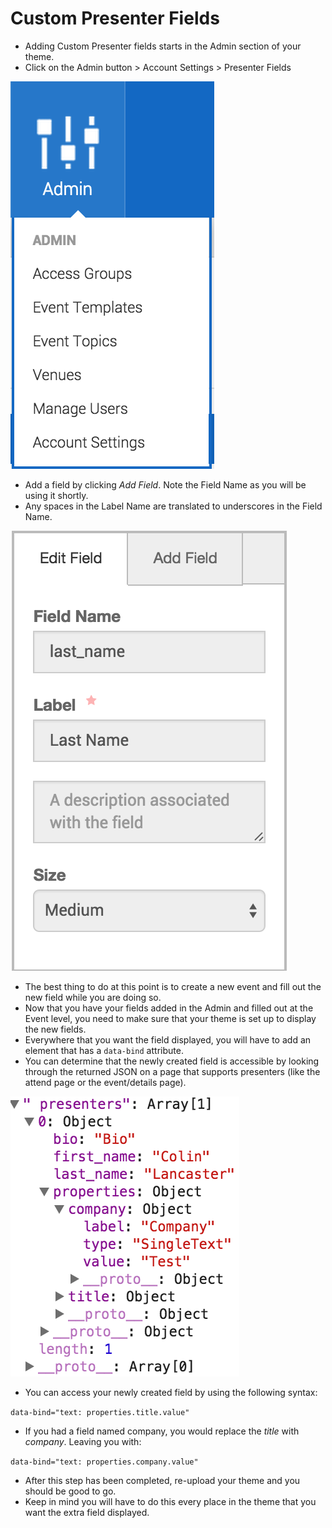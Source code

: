 # Custom Presenter Fields

- Adding Custom Presenter fields starts in the Admin section of your theme.
- Click on the Admin button > Account Settings > Presenter Fields

![Admin](img/admin.png)

- Add a field by clicking _Add Field_. Note the Field Name as you will be using it shortly.
- Any spaces in the Label Name are translated to underscores in the Field Name.

![Add a Field](img/add_field.png)

- The best thing to do at this point is to create a new event and fill out the new field while you are doing so.
- Now that you have your fields added in the Admin and filled out at the Event level, you need to make sure that your theme is set up to display the new fields.
- Everywhere that you want the field displayed, you will have to add an element that has a `data-bind` attribute.
- You can determine that the newly created field is accessible by looking through the returned JSON on a page that supports presenters (like the attend page or the event/details page).

![JSON](img/json.png)

- You can access your newly created field by using the following syntax:

`data-bind="text: properties.title.value"`

- If you had a field named company, you would replace the _title_ with _company_. Leaving you with:

`data-bind="text: properties.company.value"`

- After this step has been completed, re-upload your theme and you should be good to go.
- Keep in mind you will have to do this every place in the theme that you want the extra field displayed.
